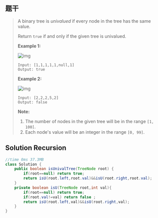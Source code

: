 ## 题干

> A binary tree is *univalued* if every node in the tree has the same value.
>
> Return `true` if and only if the given tree is univalued.
>
>  
>
> **Example 1:**
>
> ![img](https://assets.leetcode.com/uploads/2018/12/28/unival_bst_1.png)
>
> ```
> Input: [1,1,1,1,1,null,1]
> Output: true
> ```
>
> **Example 2:**
>
> ![img](https://assets.leetcode.com/uploads/2018/12/28/unival_bst_2.png)
>
> ```
> Input: [2,2,2,5,2]
> Output: false
> ```
>
>  
>
> **Note:**
>
> 1. The number of nodes in the given tree will be in the range `[1, 100]`.
> 2. Each node's value will be an integer in the range `[0, 99]`.

## Solution Recursion 

```java
//time 0ms 37.3MB
class Solution {
    public boolean isUnivalTree(TreeNode root) {
        if(root==null) return true;
        return isU(root.left,root.val)&&isU(root.right,root.val);
    }
    private boolean isU(TreeNode root,int val){
        if(root==null) return true;
        if(root.val!=val) return false ;
        return isU(root.left,val)&&isU(root.right,val);
    }
}
```

